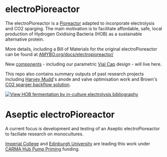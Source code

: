# electroPioreactor
The electroPioreactor is a [Pioreactor](https://pioreactor.com) adapted to incorporate electrolysis and CO2 sparging.  The main motivation is to facilitate affordable, safe, local production of Hydrogen Oxidising Bacteria (HOB) as a sustainable alternative protein.

More details, including a Bill of Materials for the original electroPioreactor can be found at [AMYBO.org/docs/electropioreactor/](https://amybo.org/docs/electropioreactor/)

New [components](Components) - including our parametric [Vial Cap](Components/Vial%20Cap/) design - will live here. 

This repo also contains summary outputs of past research projects including [Harvey Mudd](Past%20research/HMC%20Final%20Outputs)'s anode and valve optimisation work and Brown's [CO2 sparger backflow solution](Past%20research/1.%20CO2%20backflow%20diagnosis%20-%20Eli%20Silver.md).

[![View HOB fermentation by in-culture electrolysis bibliography](https://img.shields.io/static/v1?label=HOB%20fermentation%20by%20in%E2%80%91culture%20electrolysis&message=Bibliography&color=blue)](https://bibbase.org/show?bib=https://raw.githubusercontent.com/amy-bo/electroPioreactor/main/Literature/HOB%20ferm.%20in-culture%20electrolysis.bib)

# Aseptic electroPioreactor

A current focus is development and testing of an Aseptic electroPioreactor to faciliate research on monocultures.

[Imperial College](https://profiles.imperial.ac.uk/s.billerbeck/grants) and [Edinburgh University](https://biology.ed.ac.uk/chris-french-laboratory) are leading this work under [CARMA Hub Pump Priming](https://carmahub.co.uk/about-us/pump-priming-projects/#:~:text=Affordable%20Aseptic%20Electro-Bioreactor%20for%20Reproducible%20Hydrogen%20Oxidising%20Bacteria%20(HOB)%20Research) funding.